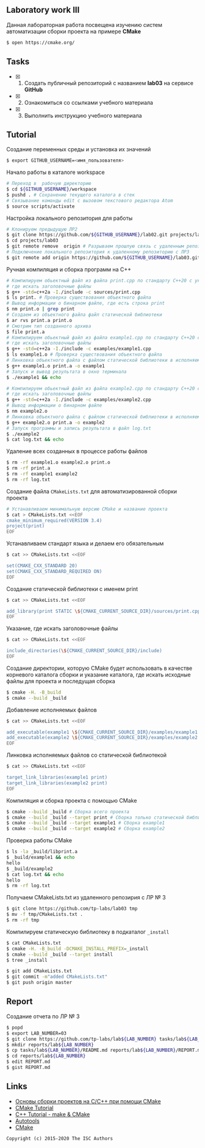 ## Laboratory work III

Данная лабораторная работа посвещена изучению систем автоматизации сборки проекта на примере **CMake**

```sh
$ open https://cmake.org/
```

## Tasks

- [x] 1. Создать публичный репозиторий с названием **lab03** на сервисе **GitHub**
- [x] 2. Ознакомиться со ссылками учебного материала
- [x] 3. Выполнить инструкцию учебного материала

## Tutorial
Создание переменных среды и установка их значений
```sh
$ export GITHUB_USERNAME=<имя_пользователя>
```
Начало работы в каталоге workspace
```sh
# Переход в  рабочую директорию
$ cd ${GITHUB_USERNAME}/workspace
$ pushd . # Сохранение текущего каталога в стек
# Cвязывание команды edit с вызовом текстового редактора Atom
$ source scripts/activate
```
Настройка локального репозитория для работы
```sh
# Клонируем предыдущую ЛР2
$ git clone https://github.com/${GITHUB_USERNAME}/lab02.git projects/lab03
$ cd projects/lab03
$ git remote remove  origin # Разрываем прошлую связь с удаленным репозиторием с ЛР2
# Подключение локального репозитория к удаленному репозиторию с ЛР3
$ git remote add origin https://github.com/${GITHUB_USERNAME}/lab03.git
```
Ручная компиляция и сборка программ на С++
```sh
# Компилируем обьектный файл из файла print.cpp по стандарту С++20 с указанием,
# где искать заголовочные файлы
$ g++ -std=c++2a -I./include -c sources/print.cpp
$ ls print. # Проверка существования объектного файла
# Вывод информации о бинарном файле, где есть строка print
$ nm print.o | grep print
# Создаем из объектного файла файл статической библиотеки
$ ar rvs print.a print.o
# Смотрим тип созданного архива
$ file print.a
# Компилируем обьектный файл из файла example1.cpp по стандарту С++20 с указанием,
# где искать заголовочные файлы
$ g++ -std=c++2a -I./include -c examples/example1.cpp
$ ls example1.o # Проверка существования объектного файла
# Линковка объектного файла с файлом статической библиотеки в исполняемый файл
$ g++ example1.o print.a -o example1
# Запуск и вывод результата в окно терминала
$ ./example1 && echo
```

```sh
# Компилируем обьектный файл из файла example2.cpp по стандарту С++20 с указанием,
# где искать заголовочные файлы
$ g++ -std=c++2a -I./include -c examples/example2.cpp
# Вывод информации о бинарном файле
$ nm example2.o
# Линковка объектного файла с файлом статической библиотеки в исполняемый файл
$ g++ example2.o print.a -o example2
# Запуск программы и запись результата в файл log.txt
$ ./example2
$ cat log.txt && echo
```
Удаление всех созданных в процессе работы файлов
```sh
$ rm -rf example1.o example2.o print.o
$ rm -rf print.a
$ rm -rf example1 example2
$ rm -rf log.txt
```
Создание файла `CMakeLists.txt` для автоматизированной сборки проекта
```sh
# Устанавливаем минимальную версию CMake и название проекта
$ cat > CMakeLists.txt <<EOF
cmake_minimum_required(VERSION 3.4)
project(print)
EOF
```
Устанавливаем стандарт языка и делаем его обязательным
```sh
$ cat >> CMakeLists.txt <<EOF

set(CMAKE_CXX_STANDARD 20)
set(CMAKE_CXX_STANDARD_REQUIRED ON)
EOF
```
Создание статической библиотеки с именем print
```sh
$ cat >> CMakeLists.txt <<EOF

add_library(print STATIC \${CMAKE_CURRENT_SOURCE_DIR}/sources/print.cpp)
EOF
```
Указание, где искать заголовочные файлы
```sh
$ cat >> CMakeLists.txt <<EOF

include_directories(\${CMAKE_CURRENT_SOURCE_DIR}/include)
EOF
```
Создание директории, которую CMake будет использовать в качестве корневого каталога сборки и указание каталога, где искать исходные файлы для проекта и последущая сборка
```sh
$ cmake -H. -B_build
$ cmake --build _build
```
Добавление исполняемых файлов
```sh
$ cat >> CMakeLists.txt <<EOF

add_executable(example1 \${CMAKE_CURRENT_SOURCE_DIR}/examples/example1.cpp)
add_executable(example2 \${CMAKE_CURRENT_SOURCE_DIR}/examples/example2.cpp)
EOF
```
Линковка исполняемых файлов со статической библиотекой
```sh
$ cat >> CMakeLists.txt <<EOF

target_link_libraries(example1 print)
target_link_libraries(example2 print)
EOF
```
Компиляция и сборка проекта с помощью CMake
```sh
$ cmake --build _build # Сборка всего проекта
$ cmake --build _build --target print # Сборка только статической библиотеки
$ cmake --build _build --target example1 # Сборка example1
$ cmake --build _build --target example2 # Сборка example2
```
Проверка работы CMake
```sh
$ ls -la _build/libprint.a
$ _build/example1 && echo
hello
$ _build/example2
$ cat log.txt && echo
hello
$ rm -rf log.txt
```
Получаем CMakeLists.txt из удаленного репозирия с ЛР № 3
```sh
$ git clone https://github.com/tp-labs/lab03 tmp
$ mv -f tmp/CMakeLists.txt .
$ rm -rf tmp
```
Компилируем статическую библиотеку в подкаталог `_install`
```sh
$ cat CMakeLists.txt
$ cmake -H. -B_build -DCMAKE_INSTALL_PREFIX=_install
$ cmake --build _build --target install
$ tree _install
```

```sh
$ git add CMakeLists.txt
$ git commit -m"added CMakeLists.txt"
$ git push origin master
```

## Report
Создание отчета по ЛР № 3
```sh
$ popd
$ export LAB_NUMBER=03
$ git clone https://github.com/tp-labs/lab${LAB_NUMBER} tasks/lab${LAB_NUMBER}
$ mkdir reports/lab${LAB_NUMBER}
$ cp tasks/lab${LAB_NUMBER}/README.md reports/lab${LAB_NUMBER}/REPORT.md
$ cd reports/lab${LAB_NUMBER}
$ edit REPORT.md
$ gist REPORT.md
```
## Links
- [Основы сборки проектов на С/C++ при помощи CMake](https://eax.me/cmake/)
- [CMake Tutorial](http://neerc.ifmo.ru/wiki/index.php?title=CMake_Tutorial)
- [C++ Tutorial - make & CMake](https://www.bogotobogo.com/cplusplus/make.php)
- [Autotools](http://www.gnu.org/software/automake/manual/html_node/Autotools-Introduction.html)
- [CMake](https://cgold.readthedocs.io/en/latest/index.html)

```
Copyright (c) 2015-2020 The ISC Authors
```
